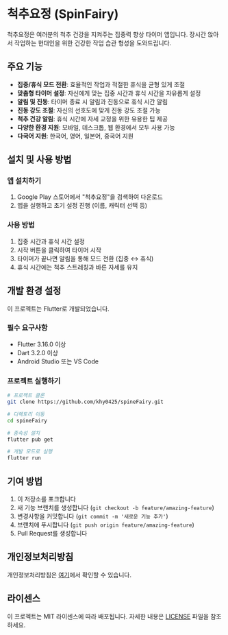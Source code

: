 # 척추요정 (SpinFairy)

척추요정은 여러분의 척추 건강을 지켜주는 집중력 향상 타이머 앱입니다. 장시간 앉아서 작업하는 현대인을 위한 건강한 작업 습관 형성을 도와드립니다.

## 주요 기능

- **집중/휴식 모드 전환**: 효율적인 작업과 적절한 휴식을 균형 있게 조절
- **맞춤형 타이머 설정**: 자신에게 맞는 집중 시간과 휴식 시간을 자유롭게 설정
- **알림 및 진동**: 타이머 종료 시 알림과 진동으로 휴식 시간 알림
- **진동 강도 조절**: 자신의 선호도에 맞게 진동 강도 조절 가능
- **척추 건강 알림**: 휴식 시간에 자세 교정을 위한 유용한 팁 제공
- **다양한 환경 지원**: 모바일, 데스크톱, 웹 환경에서 모두 사용 가능
- **다국어 지원**: 한국어, 영어, 일본어, 중국어 지원

## 설치 및 사용 방법

### 앱 설치하기
1. Google Play 스토어에서 "척추요정"을 검색하여 다운로드
2. 앱을 실행하고 초기 설정 진행 (이름, 캐릭터 선택 등)

### 사용 방법
1. 집중 시간과 휴식 시간 설정
2. 시작 버튼을 클릭하여 타이머 시작
3. 타이머가 끝나면 알림을 통해 모드 전환 (집중 ↔ 휴식)
4. 휴식 시간에는 척추 스트레칭과 바른 자세를 유지

## 개발 환경 설정

이 프로젝트는 Flutter로 개발되었습니다.

### 필수 요구사항
- Flutter 3.16.0 이상
- Dart 3.2.0 이상
- Android Studio 또는 VS Code

### 프로젝트 실행하기
```bash
# 프로젝트 클론
git clone https://github.com/khy0425/spineFairy.git

# 디렉토리 이동
cd spineFairy

# 종속성 설치
flutter pub get

# 개발 모드로 실행
flutter run
```

## 기여 방법

1. 이 저장소를 포크합니다
2. 새 기능 브랜치를 생성합니다 (`git checkout -b feature/amazing-feature`)
3. 변경사항을 커밋합니다 (`git commit -m '새로운 기능 추가'`)
4. 브랜치에 푸시합니다 (`git push origin feature/amazing-feature`)
5. Pull Request를 생성합니다

## 개인정보처리방침

개인정보처리방침은 [여기](https://khy0425.github.io/spineFairy/)에서 확인할 수 있습니다.

## 라이센스

이 프로젝트는 MIT 라이센스에 따라 배포됩니다. 자세한 내용은 [LICENSE](LICENSE) 파일을 참조하세요.
